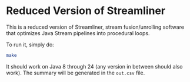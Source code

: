 # Reduced Version of Streamliner

This is a reduced version of Streamliner, stream fusion/unrolling software that optimizes Java Stream pipelines into procedural loops.

To run it, simply do:

```bash
make
```

It should work on Java 8 through 24 (any version in between should also work).
The summary will be generated in the `out.csv` file.
